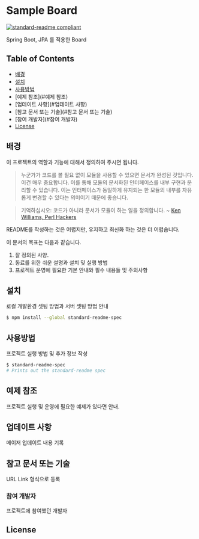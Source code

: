# Sample Board 

[![standard-readme compliant](https://img.shields.io/badge/readme%20style-standard-brightgreen.svg?style=flat-square)](https://github.com/RichardLitt/standard-readme)

Spring Boot, JPA 를 적용한 Board 


## Table of Contents

- [배경](#배경)
- [설치](#설치)
- [사용방법](#사용방법)
- [예제 참조](#예제 참조)
- [업데이트 사항](#업데이트 사항)
- [참고 문서 또는 기술](#참고 문서 또는 기술)
- [참여 개발자](#참여 개발자)
- [License](#license)

## 배경

이 프로젝트의 역할과 기능에 대해서 정의하여 주시면 됩니다.

> 누군가가 코드를 볼 필요 없이 모듈을 사용할 수 있으면 문서가 완성된 것입니다.
> 이건 매우 중요합니다. 이를 통해 모듈의 문서화된 인터페이스를 내부 구현과 분리할 수 있습니다. 이는 인터페이스가 동일하게 유지되는 한 모듈의 내부를 자유롭게 변경할 수 있다는 의미이기 때문에 좋습니다.

> 기억하십시오: 코드가 아니라 문서가 모듈이 하는 일을 정의합니다.
~ [Ken Williams, Perl Hackers](http://mathforum.org/ken/perl_modules.html#document)

README를 작성하는 것은 어렵지만, 유지하고 최신화 하는 것은 더 어렵습니다.

이 문서의 목표는 다음과 같습니다.

1. 잘 정의된 사양.
2. 동료를 위한 쉬운 설명과 설치 및 실행 방법
3. 프로젝트 운영에 필요한 기본 안내와 필수 내용들 및 주의사항


## 설치

로컬 개발환경 셋팅 방법과 서버 셋팅 방법 안내

```sh
$ npm install --global standard-readme-spec
```

## 사용방법

프로젝트 실행 방법 및 추가 정보 작성

```sh
$ standard-readme-spec
# Prints out the standard-readme spec
```

## 예제 참조

프로젝트 실행 및 운영에 필요한 예제가 있다면 안내.


## 업데이트 사항

메이저 업데이트 내용 기록

## 참고 문서 또는 기술

URL Link 형식으로 등록

### 참여 개발자

프로젝트에 참여했던 개발자

## License